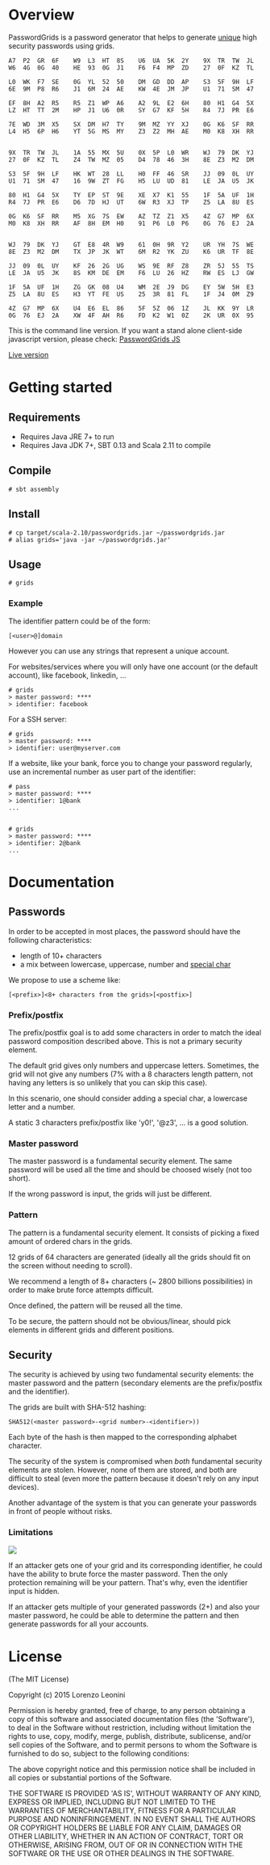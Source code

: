 # Overview

PasswordGrids is a password generator that helps to generate
[unique](http://xkcd.com/792/)
high security
passwords using grids.

```
A7  P2  GR  6F    W9  L3  HT  8S    U6  UA  5K  2Y    9X  TR  TW  JL
W6  4G  0G  40    HE  93  0G  J1    F6  F4  MP  ZD    27  0F  KZ  TL

L0  WK  F7  SE    0G  YL  52  50    DM  GD  DD  AP    S3  5F  9H  LF
6E  9M  P8  R6    J1  6M  24  AE    KW  4E  JM  JP    U1  71  SM  47

EF  8H  A2  R5    R5  Z1  WP  A6    A2  9L  E2  6H    80  H1  G4  5X
LZ  HT  TT  2M    HP  J1  U6  0R    SY  G7  KF  5H    R4  7J  PR  E6

7E  WD  3M  X5    SX  DM  H7  TY    9M  MZ  YY  XJ    0G  K6  SF  RR
L4  H5  6P  H6    YT  5G  MS  MY    Z3  Z2  MH  AE    M0  K8  XH  RR


9X  TR  TW  JL    1A  55  MX  5U    0X  5P  L0  WR    WJ  79  DK  YJ
27  0F  KZ  TL    Z4  TW  MZ  05    D4  78  46  3H    8E  Z3  M2  DM

S3  5F  9H  LF    HK  WT  28  LL    H0  FF  46  SR    JJ  09  0L  UY
U1  71  SM  47    16  9W  ZT  FG    H5  LU  UD  81    LE  JA  U5  JK

80  H1  G4  5X    TY  EP  ST  9E    XE  X7  K1  55    1F  5A  UF  1H
R4  7J  PR  E6    D6  7D  HJ  UT    6W  R3  XJ  TP    Z5  LA  8U  ES

0G  K6  SF  RR    M5  XG  7S  EW    AZ  TZ  Z1  X5    4Z  G7  MP  6X
M0  K8  XH  RR    AF  8H  EM  H0    91  P6  L0  P6    0G  76  EJ  2A


WJ  79  DK  YJ    GT  E8  4R  W9    61  0H  9R  Y2    UR  YH  7S  WE
8E  Z3  M2  DM    TX  JP  JK  WT    6M  R2  YK  ZU    K6  UR  TF  8E

JJ  09  0L  UY    KF  26  2G  UG    WS  9E  RF  Z8    ZR  5J  55  TS
LE  JA  U5  JK    8S  KM  DE  EM    F6  LU  26  HZ    RW  ES  LJ  GW

1F  5A  UF  1H    ZG  GK  08  U4    WM  2E  J9  DG    EY  5W  5H  E3
Z5  LA  8U  ES    H3  YT  FE  US    25  3R  81  FL    1F  J4  0M  Z9

4Z  G7  MP  6X    U4  E6  EL  86    5F  5Z  06  1Z    JL  KK  9Y  LR
0G  76  EJ  2A    XW  4F  AH  R6    FD  K2  W1  0Z    2K  UR  0X  95
```

This is the command line version. If you want a stand alone client-side
javascript version, please check:
[PasswordGrids JS](http://passwordgrids.com)

[Live version](http://passwordgrids.com)

# Getting started

## Requirements

- Requires Java JRE 7+ to run
- Requires Java JDK 7+, SBT 0.13 and Scala 2.11 to compile

## Compile

```
# sbt assembly
```

## Install

```
# cp target/scala-2.10/passwordgrids.jar ~/passwordgrids.jar
# alias grids='java -jar ~/passwordgrids.jar'
```

## Usage

```
# grids
```

### Example

The identifier pattern could be of the form:

```
[<user>@]domain
```

However you can use any strings that represent a unique account.

For websites/services where you will only have one account (or the default account),
like facebook, linkedin, ...

```
# grids
> master password: ****
> identifier: facebook
```

For a SSH server:

```
# grids
> master password: ****
> identifier: user@myserver.com

```

If a website, like your bank, force you to change your password regularly, use
an incremental number as user part of the identifier:

```
# pass
> master password: ****
> identifier: 1@bank
...


# grids
> master password: ****
> identifier: 2@bank
...
```

# Documentation

## Passwords

In order to be accepted in most places, the password should have the following
characteristics:

- length of 10+ characters
- a mix between lowercase, uppercase, number and [special char](https://www.owasp.org/index.php/Password_special_characters)

We propose to use a scheme like:

```
[<prefix>]<8+ characters from the grids>[<postfix>]

```
### Prefix/postfix

The prefix/postfix goal is to add some characters in order to match the ideal
password composition described above. This is not a primary security element.

The default grid gives only numbers and uppercase letters. Sometimes, the grid
will not give any numbers (7% with a 8 characters length pattern, not having any
letters is so unlikely that you can skip this case).

In this scenario, one should consider adding a special char, a lowercase letter
and a number.

A static 3 characters prefix/postfix like 'y0!', '@z3', ... is a good solution.

### Master password

The master password is a fundamental security element. The same password
will be used all the time and should be choosed wisely (not too short).

If the wrong password is input, the grids will just be different.

### Pattern

The pattern is a fundamental security element. It consists of picking a fixed
amount of ordered chars in the grids.

12 grids of 64 characters are generated (ideally all the grids
should fit on the screen without needing to scroll).

We recommend a length of 8+ characters (~ 2800 billions possibilities) in order
to make brute force attempts difficult.

Once defined, the pattern will be reused all the time.

To be secure, the pattern should not be obvious/linear, should pick elements in
different grids and different positions.

## Security

The security is achieved by using two fundamental security elements: the master password
and the pattern (secondary elements are the prefix/postfix and the identifier).

The grids are built with SHA-512 hashing:

```
SHA512(<master password>-<grid number>-<identifier>))
```

Each byte of the hash is then mapped to the corresponding alphabet character.

The security of the system is compromised when *both* fundamental security
elements are stolen. However, none of them are stored, and both are difficult to
steal (even more the pattern because it doesn't rely on any input devices).

Another advantage of the system is that you can generate your passwords in front
of people without risks.

### Limitations

![](http://imgs.xkcd.com/comics/security.png)

If an attacker gets one of your grid and its corresponding identifier, he could
have the ability to brute force the master password. Then the only protection
remaining will be your pattern. That's why, even the identifier input is hidden.

If an attacker gets multiple of your generated passwords (2+) and also your
master password, he could be able to determine the pattern and then generate
passwords for all your accounts.

# License

(The MIT License)

Copyright (c) 2015 Lorenzo Leonini

Permission is hereby granted, free of charge, to any person obtaining a copy of
this software and associated documentation files (the 'Software'), to deal in
the Software without restriction, including without limitation the rights to
use, copy, modify, merge, publish, distribute, sublicense, and/or sell copies of
the Software, and to permit persons to whom the Software is furnished to do so,
subject to the following conditions:

The above copyright notice and this permission notice shall be included in all
copies or substantial portions of the Software.

THE SOFTWARE IS PROVIDED 'AS IS', WITHOUT WARRANTY OF ANY KIND, EXPRESS OR
IMPLIED, INCLUDING BUT NOT LIMITED TO THE WARRANTIES OF MERCHANTABILITY, FITNESS
FOR A PARTICULAR PURPOSE AND NONINFRINGEMENT. IN NO EVENT SHALL THE AUTHORS OR
COPYRIGHT HOLDERS BE LIABLE FOR ANY CLAIM, DAMAGES OR OTHER LIABILITY, WHETHER
IN AN ACTION OF CONTRACT, TORT OR OTHERWISE, ARISING FROM, OUT OF OR IN
CONNECTION WITH THE SOFTWARE OR THE USE OR OTHER DEALINGS IN THE SOFTWARE.

